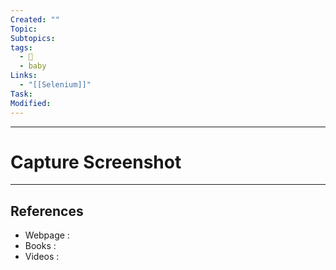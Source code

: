 ```yaml
---
Created: ""
Topic: 
Subtopics: 
tags:
  - 🌱
  - baby
Links:
  - "[[Selenium]]"
Task: 
Modified:
---
```



---

# Capture Screenshot
---







## References
- Webpage :
- Books   :
- Videos  :
